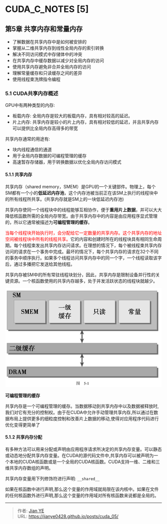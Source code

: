# CUDA_C_NOTES [5]


## 第5章 共享内存和常量内存

  - 了解数据在共享内存中是如何被安排的
  - 掌握从二维共享内存到线性全局内存的索引转换
  - 解决不同访问模式中存储体中的冲突
  - 在共享内存中缓存数据以减少对全局内存的访问
  - 使用共享内存避免非合并全局内存的访问
  - 理解常量缓存和只读缓存之间的差异
  - 使用线程束洗牌指令编程

### 5.1 CUDA共享内存概述

GPU中有两种类型的内存:

  - 板载内存: 全局内存是较大的板载内存，具有相对较高的延迟。
  - 片上内存: 共享内存是较小的片上内存，具有相对较低的延迟，并且共享内存可以提供比全局内存高得多的带宽


共享内存通常的用途有:

  - 块内线程通信的通道
  - 用于全局内存数据的可编程管理的缓存
  - 高速暂存存储器，用于转换数据以优化全局内存访问模式

#### 5.1.1 共享内存

共享内存（shared memory，SMEM）是GPU的一个关键部件。物理上，每个SM都有一个小的**低延迟内存池**，这个内存池被当前正在该SM上执行的线程块中的所有线程所共享。(共享内存就是SM上的一块低延迟内存池)

共享内存使同一个线程块中的线程能够互相协作，便于**重用片上数据**，并可以大大降低核函数所需的全局内存带宽。由于共享内存中的内容是由应用程序显式管理的，所以它通常被描述为**可编程管理的缓存**。

<font color=red>当每个线程块开始执行时，会分配给它一定数量的共享内存。这个共享内存的地址空间被线程块中所有的线程共享。</font>它的内容和创建时所在的线程块具有相同生命周期。每个线程束发出共享内存访问请求。在理想的情况下，每个被线程束共享内存访问的请求在一个事务中完成。最坏的情况下，每个共享内存的请求在32个不同的事务中顺序执行。如果多个线程访问共享内存中的同一个字，一个线程读取该字后，通过多播把它发送给其他线程。

共享内存被SM中的所有常驻线程块划分，因此，共享内存是限制设备并行性的关键资源。一个核函数使用的共享内存越多，处于并发活跃状态的线程块就越少。

![shared memory](images/CUDA_C_CH05_shared_memory_1.png#center)

**可编程管理的缓存**

共享内存是一个可编程管理的缓存。当数据移动到共享内存中以及数据被释放时,我们对它有充分的控制权。由于在CUDA中允许手动管理共享内存,所以通过在数据布局上提供更多的细粒度控制和改善片上数据的移动,使得对应用程序代码进行优化变得更简单了

#### 5.1.2 共享内存分配

有多种方法可以用来分配或声明由应用程序请求所决定的共享内存变量。可以静态或动态地分配共享内存变量。在CUDA的源代码文件中,共享内存可以被声明为一个本地的CUDA核函数或是一个全局的CUDA核函数。CUDA支持一维、二维和三维共享内存数组的声明。

共享内存变量用下列修饰符进行声明: `__shared__`

如果在核函数中进行声明,那么这个变量的作用域就局限在该内核中。如果在文件的任何核函数外进行声明,那么这个变量的作用域对所有核函数来说都是全局的。




---

> 作者: [Jian YE](https://github.com/jianye0428)  
> URL: https://jianye0428.github.io/posts/cuda_05/  

